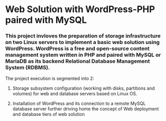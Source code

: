 # Web Solution with WordPress-PHP paired with MySQL

### This project invloves the preparation of storage infrastructure on two Linux servers to implement a basic web solution using WordPress. WordPress is a free and open-source content management system written in PHP and paired with MySQL or MariaDB as its backend Relational Database Management System (RDBMS).

The project execution is segmented into 2:

1. Storage subsystem configuration (working with disks, partitions and volumes) for web and database servers based on Linux OS. 

2. Installation of WordPress and its connection to a remote MySQL database server further driving home the concept of Web deployment and database tiers of web solution



